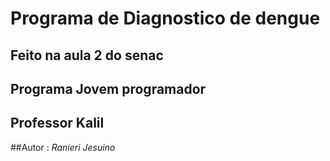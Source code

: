 # Programa de Diagnostico de dengue 
## Feito na aula 2 do senac
## Programa Jovem programador
  ## Professor Kalil

  ##Autor : *Ranieri Jesuino*
